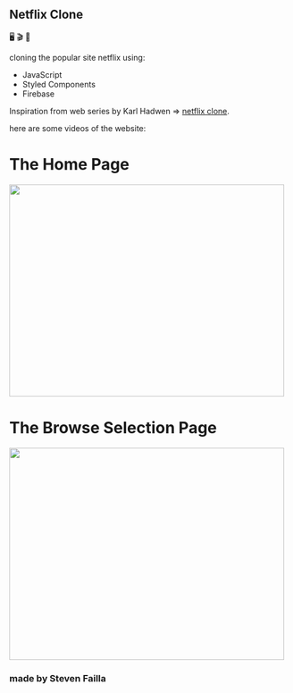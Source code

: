 ## Netflix Clone

🖥️ 🎬 📀

cloning the popular site netflix using: 
- JavaScript
- Styled Components
- Firebase

Inspiration from web series by Karl Hadwen => [netflix clone](https://www.youtube.com/watch?v=x_EEwGe-a9o).

here are some videos of the website:

# The Home Page
<img src="./public/images/video/netflix-gif-2.gif" width="492" height="380" />

# The Browse Selection Page
<img src="./public/images/video/netflix-gif.gif" width="492" height="380" />

### made by Steven Failla 
